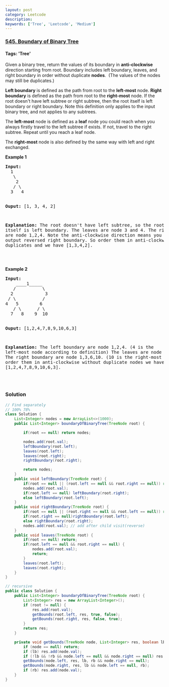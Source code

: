 ```yaml
---
layout: post
category: Leetcode
description: 
keywords: ['Tree', 'Leetcode', 'Medium']
---
```

### [545. Boundary of Binary Tree](https://leetcode.com/problems/boundary-of-binary-tree)

#### Tags: 'Tree'

<div class="content__u3I1 question-content__JfgR"><div><p>Given a binary tree, return the values of its boundary in <b>anti-clockwise</b> direction starting from root. Boundary includes left boundary, leaves, and right boundary in order without duplicate <strong>nodes</strong>.  (The values of the nodes may still be duplicates.)</p>
<p><b>Left boundary</b> is defined as the path from root to the <b>left-most</b> node. <b>Right boundary</b> is defined as the path from root to the <b>right-most</b> node. If the root doesn't have left subtree or right subtree, then the root itself is left boundary or right boundary. Note this definition only applies to the input binary tree, and not applies to any subtrees.</p>
<p>The <b>left-most</b> node is defined as a <b>leaf</b> node you could reach when you always firstly travel to the left subtree if exists. If not, travel to the right subtree. Repeat until you reach a leaf node.</p>
<p>The <b>right-most</b> node is also defined by the same way with left and right exchanged.</p>
<p><b>Example 1</b></p>
<pre><b>Input:</b>
  1
   \
    2
   / \
  3   4

<b>Ouput:</b>
[1, 3, 4, 2]

<b>Explanation:</b>
The root doesn't have left subtree, so the root itself is left boundary.
The leaves are node 3 and 4.
The right boundary are node 1,2,4. Note the anti-clockwise direction means you should output reversed right boundary.
So order them in anti-clockwise without duplicates and we have [1,3,4,2].
</pre>
<p> </p>
<p><b>Example 2</b></p>
<pre><b>Input:</b>
    ____1_____
   /          \
  2            3
 / \          / 
4   5        6   
   / \      / \
  7   8    9  10  
       
<b>Ouput:</b>
[1,2,4,7,8,9,10,6,3]

<b>Explanation:</b>
The left boundary are node 1,2,4. (4 is the left-most node according to definition)
The leaves are node 4,7,8,9,10.
The right boundary are node 1,3,6,10. (10 is the right-most node).
So order them in anti-clockwise without duplicate nodes we have [1,2,4,7,8,9,10,6,3].
</pre>
<p> </p>
</div></div>

### Solution
```java
// Find separately
// 100% 78% 
class Solution {
    List<Integer> nodes = new ArrayList<>(1000);
    public List<Integer> boundaryOfBinaryTree(TreeNode root) {

        if(root == null) return nodes;

        nodes.add(root.val);
        leftBoundary(root.left);
        leaves(root.left);
        leaves(root.right);
        rightBoundary(root.right);

        return nodes;
    }
    public void leftBoundary(TreeNode root) {
        if(root == null || (root.left == null && root.right == null)) return;
        nodes.add(root.val);
        if(root.left == null) leftBoundary(root.right);
        else leftBoundary(root.left);
    }
    public void rightBoundary(TreeNode root) {
        if(root == null || (root.right == null && root.left == null)) return;
        if(root.right == null)rightBoundary(root.left);
        else rightBoundary(root.right);
        nodes.add(root.val); // add after child visit(reverse)
    }
    public void leaves(TreeNode root) {
        if(root == null) return;
        if(root.left == null && root.right == null) {
            nodes.add(root.val);
            return;
        }
        leaves(root.left);
        leaves(root.right);
    }
}

// recursive
public class Solution {
    public List<Integer> boundaryOfBinaryTree(TreeNode root) {
        List<Integer> res = new ArrayList<Integer>();
        if (root != null) {
            res.add(root.val);
            getBounds(root.left, res, true, false);
            getBounds(root.right, res, false, true);
        }
        return res;
    }

    private void getBounds(TreeNode node, List<Integer> res, boolean lb, boolean rb) {
        if (node == null) return;
        if (lb) res.add(node.val);
        if (!lb && !rb && node.left == null && node.right == null) res.add(node.val);
        getBounds(node.left, res, lb, rb && node.right == null);
        getBounds(node.right, res, lb && node.left == null, rb);
        if (rb) res.add(node.val);
    }
}


```